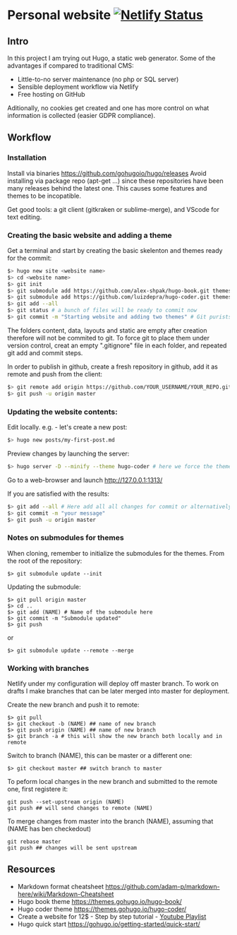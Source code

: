 # Personal website [![Netlify Status](https://api.netlify.com/api/v1/badges/bd9b2588-be1d-4bb3-b2fa-fec3cd8e5ae0/deploy-status)](https://app.netlify.com/sites/theredthread/deploys)

## Intro
In this project I am trying out Hugo, a static web generator. Some of the advantages if compared to traditional CMS:
* Little-to-no server maintenance (no php or SQL server)
* Sensible deployment workflow via Netlify
* Free hosting on GitHub

Aditionally, no cookies get created and one has more control on what information is collected (easier GDPR compliance).

## Workflow
### Installation
Install via binaries https://github.com/gohugoio/hugo/releases
Avoid installing via package repo (apt-get ...) since these repositories have been many releases behind the latest one. This causes some features and themes to be incopatible.

Get good tools: a git client (gitkraken or sublime-merge), and VScode for text editing.

### Creating the basic website and adding a theme
Get a terminal and start by creating the basic skelenton and themes ready for the commit:
```bash
$> hugo new site <website name>
$> cd <website name>
$> git init
$> git submodule add https://github.com/alex-shpak/hugo-book.git themes/book
$> git submodule add https://github.com/luizdepra/hugo-coder.git themes/hugo-coder
$> git add --all
$> git status # a bunch of files will be ready to commit now
$> git commit -m "Starting website and adding two themes" # Git purists will split this in three commits
```
The folders content, data, layouts and static are empty after creation therefore will not be commited to git. To force git to place them under version control, creat an empty ".gitignore" file in each folder, and repeated git add and commit steps.


In order to publish in github, create a fresh repository in github, add it as remote and push from the client:
```bash
$> git remote add origin https://github.com/YOUR_USERNAME/YOUR_REPO.git
$> git push -u origin master
```

### Updating the website contents:
Edit locally. e.g. - let's create a new post:
```bash
$> hugo new posts/my-first-post.md
```

Preview changes by launching the server:
```bash
$> hugo server -D --minify --theme hugo-coder # here we force the theme hugo-coder to be used
```
Go to a web-browser and launch http://127.0.0.1:1313/

If you are satisfied with the results:
```bash
$> git add --all # Here add all all changes for commit or alternatively select the relevant ones
$> git commit -m "your message"
$> git push -u origin master
```

### Notes on submodules for themes

When cloning, remember to initialize the submodules for the themes. From the root of the repository:
```
$> git submodule update --init
```

Updating the submodule:
```
$> git pull origin master
$> cd ..
$> git add (NAME) # Name of the submodule here
$> git commit -m "Submodule updated"
$> git push
```
or

```
$> git submodule update --remote --merge
```

### Working with branches

Netlify under my configuration will deploy off master branch. To work on drafts I make branches that can be later merged into master for deployment.

Create the new branch and push it to remote:
```
$> git pull
$> git checkout -b (NAME) ## name of new branch
$> git push origin (NAME) ## name of new branch
$> git branch -a # this will show the new branch both locally and in remote
```

Switch to branch (NAME), this can be master or a different one:
```
$> git checkout master ## switch branch to master
```

To peform local changes in the new branch and submitted to the remote one, first registere it:
```
git push --set-upstream origin (NAME)
git push ## will send changes to remote (NAME)
```

To merge changes from master into the branch (NAME), assuming that (NAME has ben checkedout)
```
git rebase master
git push ## changes will be sent upstream
```

## Resources
* Markdown format cheatsheet https://github.com/adam-p/markdown-here/wiki/Markdown-Cheatsheet
* Hugo book theme https://themes.gohugo.io/hugo-book/
* Hugo coder theme https://themes.gohugo.io/hugo-coder/
* Create a website for 12$ - Step by step tutorial - [Youtube Playlist](https://www.youtube.com/playlist?list=PL-Kz5P-mYdMgAJDmRJquyMHfdaIOD-3oj)
* Hugo quick start https://gohugo.io/getting-started/quick-start/ 
